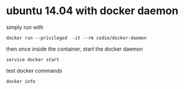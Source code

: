 # ubuntu 14.04 with docker daemon

simply run with 

`docker run --privileged  -it --rm codie/docker-daemon`

then once inside the container, start the docker daemon

`service docker start`

test docker commands

`docker info`

